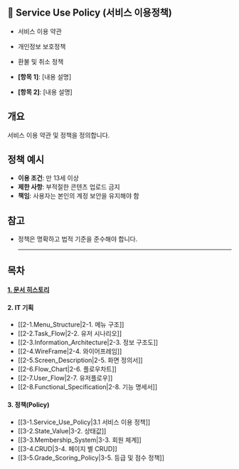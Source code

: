 ## 📜 Service Use Policy (서비스 이용정책)

- 서비스 이용 약관
    
- 개인정보 보호정책
    
- 환불 및 취소 정책

- **[항목 1]**: [내용 설명]
- **[항목 2]**: [내용 설명]


## 개요

서비스 이용 약관 및 정책을 정의합니다.

## 정책 예시

- **이용 조건**: 만 13세 이상
- **제한 사항**: 부적절한 콘텐츠 업로드 금지
- **책임**: 사용자는 본인의 계정 보안을 유지해야 함

## 참고

- 정책은 명확하고 법적 기준을 준수해야 합니다.











   ----------------------------------------------------------------  
## 목차

#### [1. 문서 히스토리](1.Document_History)
#### 2. IT 기획
- [[2-1.Menu_Structure|2-1. 메뉴 구조]]
- [[2-2.Task_Flow|2-2. 유저 시나리오]]
- [[2-3.Information_Architecture|2-3. 정보 구조도]]
- [[2-4.WireFrame|2-4. 와이어프레임]]
- [[2-5.Screen_Description|2-5. 화면 정의서]]
 - [[2-6.Flow_Chart|2-6. 플로우차트]]
- [[2-7.User_Flow|2-7. 유저플로우]]
- [[2-8.Functional_Specification|2-8. 기능 명세서]]
#### 3. 정책(Policy)
- [[3-1.Service_Use_Policy|3.1 서비스 이용 정책]]
- [[3-2.State_Value|3-2. 상태값]]
- [[3-3.Membership_System|3-3. 회원 체계]]
- [[3-4.CRUD|3-4. 페이지 별 CRUD]]
- [[3-5.Grade_Scoring_Policy|3-5. 등급 및 점수 정책]]

